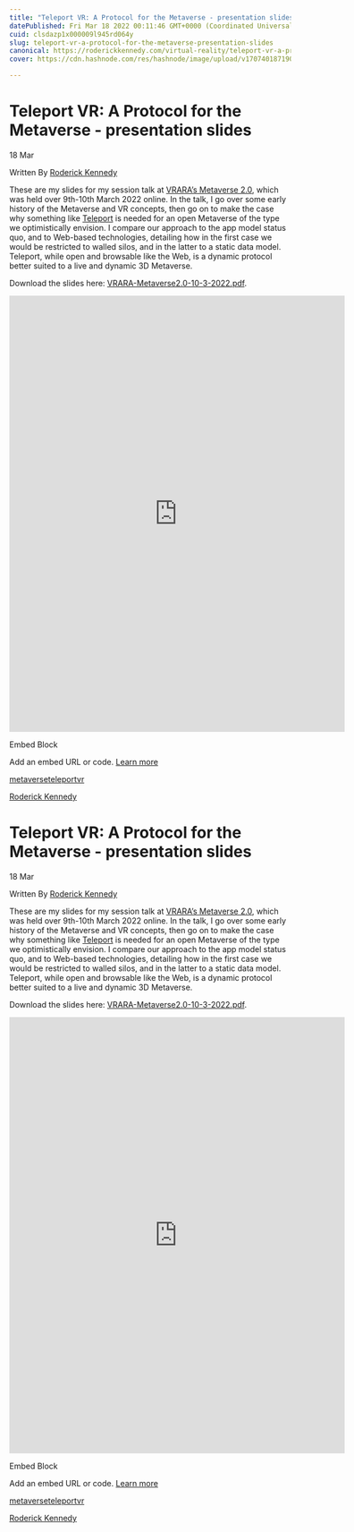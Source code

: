 ```yaml
---
title: "Teleport VR: A Protocol for the Metaverse - presentation slides"
datePublished: Fri Mar 18 2022 00:11:46 GMT+0000 (Coordinated Universal Time)
cuid: clsdazp1x000009l945rd064y
slug: teleport-vr-a-protocol-for-the-metaverse-presentation-slides
canonical: https://roderickkennedy.com/virtual-reality/teleport-vr-a-protocol-for-the-metaverse-presentation-slides
cover: https://cdn.hashnode.com/res/hashnode/image/upload/v1707401871904/20248a91-8560-421c-a6e5-306491686324.png

---
```


Teleport VR: A Protocol for the Metaverse - presentation slides
===============================================================

18 Mar

Written By [Roderick Kennedy](https://roderickkennedy.com/virtual-reality?author=5f08d2770b281846bf04ee3b)

These are my slides for my session talk at [VRARA’s Metaverse 2.0](https://www.thevrara.com/events/2022/3/9/you-wanted-more-register-for-our-metaverse-20-virtual-event-metaverse-immerse-vrara), which was held over 9th-10th March 2022 online. In the talk, I go over some early history of the Metaverse and VR concepts, then go on to make the case why something like [Teleport](https://teleportvr.io/) is needed for an open Metaverse of the type we optimistically envision. I compare our approach to the app model status quo, and to Web-based technologies, detailing how in the first case we would be restricted to walled silos, and in the latter to a static data model. Teleport, while open and browsable like the Web, is a dynamic protocol better suited to a live and dynamic 3D Metaverse.

Download the slides here: [VRARA-Metaverse2.0-10-3-2022.pdf](https://s3.amazonaws.com/appforest_uf/f1662368617722x291645507128291100/VRARA-Metaverse2.0-10-3-2022.pdf).

<iframe src="https://drive.google.com/viewerng/viewer?url=https%3A//www.teleportvr.io/files/VRARA-Metaverse2.0-10-3-2022.pdf&amp;embedded=true&amp;wmode=opaque" width="600" style="border:none" height="780"></iframe>

Embed Block

Add an embed URL or code. [Learn more](https://support.squarespace.com/hc/articles/206543617)

[metaverse](https://roderickkennedy.com/virtual-reality/tag/metaverse)[teleportvr](https://roderickkennedy.com/virtual-reality/tag/teleportvr)

 [Roderick Kennedy](https://roderickkennedy.com/virtual-reality?author=5f08d2770b281846bf04ee3b)

Teleport VR: A Protocol for the Metaverse - presentation slides
===============================================================

18 Mar

Written By [Roderick Kennedy](https://roderickkennedy.com/virtual-reality?author=5f08d2770b281846bf04ee3b)

These are my slides for my session talk at [VRARA’s Metaverse 2.0](https://www.thevrara.com/events/2022/3/9/you-wanted-more-register-for-our-metaverse-20-virtual-event-metaverse-immerse-vrara), which was held over 9th-10th March 2022 online. In the talk, I go over some early history of the Metaverse and VR concepts, then go on to make the case why something like [Teleport](https://teleportvr.io/) is needed for an open Metaverse of the type we optimistically envision. I compare our approach to the app model status quo, and to Web-based technologies, detailing how in the first case we would be restricted to walled silos, and in the latter to a static data model. Teleport, while open and browsable like the Web, is a dynamic protocol better suited to a live and dynamic 3D Metaverse.

Download the slides here: [VRARA-Metaverse2.0-10-3-2022.pdf](https://s3.amazonaws.com/appforest_uf/f1662368617722x291645507128291100/VRARA-Metaverse2.0-10-3-2022.pdf).

<iframe src="https://drive.google.com/viewerng/viewer?url=https%3A//www.teleportvr.io/files/VRARA-Metaverse2.0-10-3-2022.pdf&amp;embedded=true&amp;wmode=opaque" width="600" style="border:none" height="780"></iframe>

Embed Block

Add an embed URL or code. [Learn more](https://support.squarespace.com/hc/articles/206543617)

[metaverse](https://roderickkennedy.com/virtual-reality/tag/metaverse)[teleportvr](https://roderickkennedy.com/virtual-reality/tag/teleportvr)

 [Roderick Kennedy](https://roderickkennedy.com/virtual-reality?author=5f08d2770b281846bf04ee3b)